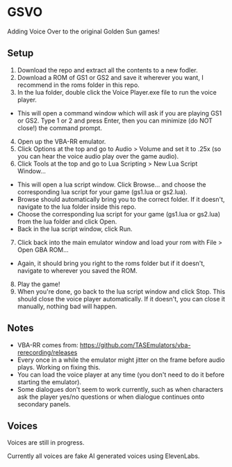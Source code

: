 # GSVO
Adding Voice Over to the original Golden Sun games!

## Setup
1) Download the repo and extract all the contents to a new fodler.
2) Download a ROM of GS1 or GS2 and save it wherever you want, I recommend in the roms folder in this repo.
3) In the lua folder, double click the Voice Player.exe file to run the voice player.
- This will open a command window which will ask if you are playing GS1 or GS2. Type 1 or 2 and press Enter, then you can minimize (do NOT close!) the command prompt.
4) Open up the VBA-RR emulator.
5) Click Options at the top and go to Audio > Volume and set it to .25x (so you can hear the voice audio play over the game audio).
6) Click Tools at the top and go to Lua Scripting > New Lua Script Window...
- This will open a lua script window. Click Browse... and choose the corresponding lua script for your game (gs1.lua or gs2.lua).
- Browse should automatically bring you to the correct folder. If it doesn't, navigate to the lua folder inside this repo.
- Choose the corresponding lua script for your game (gs1.lua or gs2.lua) from the lua folder and click Open.
- Back in the lua script window, click Run.
7) Click back into the main emulator window and load your rom with File > Open GBA ROM...
- Again, it should bring you right to the roms folder but if it doesn't, navigate to wherever you saved the ROM.
8) Play the game!
9) When you're done, go back to the lua script window and click Stop. This should close the voice player automatically. If it doesn't, you can close it manually, nothing bad will happen.

## Notes
- VBA-RR comes from: https://github.com/TASEmulators/vba-rerecording/releases
- Every once in a while the emulator might jitter on the frame before audio plays. Working on fixing this.
- You can load the voice player at any time (you don't need to do it before starting the emulator).
- Some dialogues don't seem to work currently, such as when characters ask the player yes/no questions or when dialogue continues onto secondary panels.

## Voices
Voices are still in progress.

Currently all voices are fake AI generated voices using ElevenLabs.
